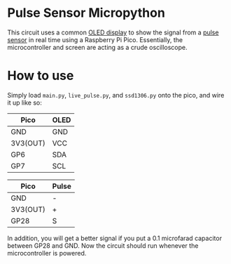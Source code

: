 # Pulse Sensor Micropython

This circuit uses a common [OLED display](https://docs.micropython.org/en/latest/esp8266/tutorial/ssd1306.html) to show the signal from a [pulse sensor](https://pulsesensor.com/) in real time using a Raspberry Pi Pico. Essentially, the microcontroller and screen are acting as a crude oscilloscope. 

# How to use

Simply load `main.py`, `live_pulse.py`, and `ssd1306.py` onto the pico, and wire it up like so:

| Pico     | OLED |
|----------|------|
| GND      | GND  |
| 3V3(OUT) | VCC  |
| GP6      | SDA  |
| GP7      | SCL  |

| Pico     | Pulse |
|----------|-------|
| GND      | -     |
| 3V3(OUT) | +     |
| GP28     | S     |

In addition, you will get a better signal if you put a 0.1 microfarad capacitor between GP28 and GND. Now the circuit should run whenever the microcontroller is powered.

